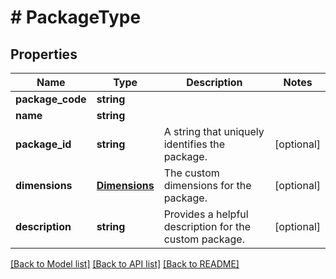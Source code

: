 # # PackageType

## Properties

Name | Type | Description | Notes
------------ | ------------- | ------------- | -------------
**package_code** | **string** |  | 
**name** | **string** |  | 
**package_id** | **string** | A string that uniquely identifies the package. | [optional] 
**dimensions** | [**Dimensions**](Dimensions.md) | The custom dimensions for the package. | [optional] 
**description** | **string** | Provides a helpful description for the custom package. | [optional] 

[[Back to Model list]](../../README.md#documentation-for-models) [[Back to API list]](../../README.md#documentation-for-api-endpoints) [[Back to README]](../../README.md)


